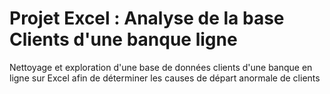# Projet Excel : Analyse de la base Clients d'une banque ligne
Nettoyage et exploration d'une base de données clients d'une banque en ligne sur Excel afin de déterminer les causes de départ anormale de clients
